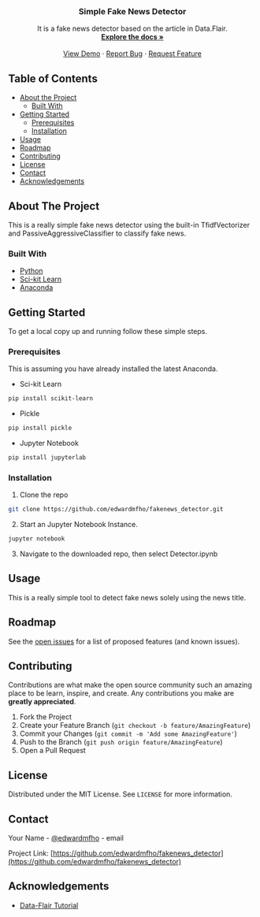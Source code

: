 <!--
*** Thanks for checking out this README Template. If you have a suggestion that would
*** make this better, please fork the repo and create a pull request or simply open
*** an issue with the tag "enhancement".
*** Thanks again! Now go create something AMAZING! :D
***
***
***
*** To avoid retyping too much info. Do a search and replace for the following:
*** github_username, repo, twitter_handle, email
-->





<!-- PROJECT SHIELDS -->
<!--
*** I'm using markdown "reference style" links for readability.
*** Reference links are enclosed in brackets [ ] instead of parentheses ( ).
*** See the bottom of this document for the declaration of the reference variables
*** for contributors-url, forks-url, etc. This is an optional, concise syntax you may use.
*** https://www.markdownguide.org/basic-syntax/#reference-style-links
-->


<!-- PROJECT LOGO -->
<br />
<p align="center">

  <h3 align="center">Simple Fake News Detector</h3>

  <p align="center">
    It is a fake news detector based on the article in Data.Flair. 
    <br />
    <a href="https://github.com/edwardmfho/repo"><strong>Explore the docs »</strong></a>
    <br />
    <br />
    <a href="https://github.com/edwardmfho/repo">View Demo</a>
    ·
    <a href="https://github.com/edwardmfho/repo/issues">Report Bug</a>
    ·
    <a href="https://github.com/edwardmfho/repo/issues">Request Feature</a>
  </p>
</p>



<!-- TABLE OF CONTENTS -->
## Table of Contents

* [About the Project](#about-the-project)
  * [Built With](#built-with)
* [Getting Started](#getting-started)
  * [Prerequisites](#prerequisites)
  * [Installation](#installation)
* [Usage](#usage)
* [Roadmap](#roadmap)
* [Contributing](#contributing)
* [License](#license)
* [Contact](#contact)
* [Acknowledgements](#acknowledgements)



<!-- ABOUT THE PROJECT -->
## About The Project

This is a really simple fake news detector using the built-in TfidfVectorizer
and PassiveAggressiveClassifier to classify fake news. 

### Built With

* [Python](http://python.org/)
* [Sci-kit Learn](https://scikit-learn.org/)
* [Anaconda](https://anaconda.org/)

<!-- GETTING STARTED -->
## Getting Started

To get a local copy up and running follow these simple steps.

### Prerequisites

This is assuming you have already installed the latest Anaconda.

* Sci-kit Learn
```sh
pip install scikit-learn
```
* Pickle
```sh
pip install pickle
```

* Jupyter Notebook
```sh
pip install jupyterlab
```

### Installation
 
1. Clone the repo
```sh
git clone https://github.com/edwardmfho/fakenews_detector.git
```
2. Start an Jupyter Notebook Instance.
```sh
jupyter notebook
```
3. Navigate to the downloaded repo, then select Detector.ipynb


<!-- USAGE EXAMPLES -->
## Usage

This is a really simple tool to detect fake news solely using the news title.



<!-- ROADMAP -->
## Roadmap

See the [open issues](https://github.com/github_username/repo/issues) for a list of proposed features (and known issues).



<!-- CONTRIBUTING -->
## Contributing

Contributions are what make the open source community such an amazing place to be learn, inspire, and create. Any contributions you make are **greatly appreciated**.

1. Fork the Project
2. Create your Feature Branch (`git checkout -b feature/AmazingFeature`)
3. Commit your Changes (`git commit -m 'Add some AmazingFeature'`)
4. Push to the Branch (`git push origin feature/AmazingFeature`)
5. Open a Pull Request



<!-- LICENSE -->
## License

Distributed under the MIT License. See `LICENSE` for more information.



<!-- CONTACT -->
## Contact

Your Name - [@edwardmfho](https://twitter.com/edwardmfho) - email

Project Link: [https://github.com/edwardmfho/fakenews_detector](https://github.com/edwardmfho/fakenews_detector)



<!-- ACKNOWLEDGEMENTS -->
## Acknowledgements

* [Data-Flair Tutorial](https://data-flair.training/blogs/advanced-python-project-detecting-fake-news/)





<!-- MARKDOWN LINKS & IMAGES -->
<!-- https://www.markdownguide.org/basic-syntax/#reference-style-links -->
[contributors-shield]: https://img.shields.io/github/contributors/edwardmfho/Best-README-Template.svg?style=flat-square
[contributors-url]: https://github.com/edwardmfho/fakenews_detector/graphs/contributors
[forks-shield]: https://img.shields.io/github/forks/edwardmfho/Best-README-Template.svg?style=flat-square
[forks-url]: https://github.com/edwardmfho/fakenews_detector/network/members
[stars-shield]: https://img.shields.io/github/stars/edwardmfho/Best-README-Template.svg?style=flat-square
[stars-url]: https://github.com/edwardmfho/fakenews_detector/stargazers
[issues-shield]: https://img.shields.io/github/issues/edwardmfho/Best-README-Template.svg?style=flat-square
[issues-url]: https://github.com/edwardmfho/fakenews_detector/issues
[license-shield]: https://img.shields.io/github/license/edwardmfho/Best-README-Template.svg?style=flat-square
[license-url]: https://github.com/edwardmfho/fakenews_detector/blob/master/LICENSE.txt
[linkedin-shield]: https://img.shields.io/badge/-LinkedIn-black.svg?style=flat-square&logo=linkedin&colorB=555
[linkedin-url]: https://linkedin.com/in/mfhohk
[product-screenshot]: images/screenshot.png
